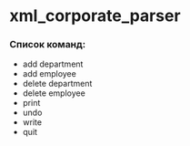 # xml_corporate_parser

### Список команд: ###
* add department
* add employee
* delete department
* delete employee
* print
* undo
* write
* quit
